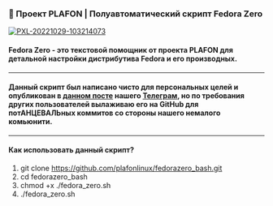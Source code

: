 ### 🚀 Проект PLAFON | Полуавтоматический скрипт Fedora Zero

<a href="https://ibb.co/mXc2LZ6"><img src="https://i.ibb.co/Sd3MhYR/PXL-20221029-103214073.jpg" alt="PXL-20221029-103214073" border="0"></a>

#### Fedora Zero - это текстовой помощник от проекта PLAFON для детальной настройки дистрибутива Fedora и его производных.
---
#### Данный скрипт был написано чисто для персональных целей и опубликован в <a href="https://t.me/plafonyoutube/3030">данном посте</a> нашего <a href="https://t.me/plafonyoutube">Телеграм</a>, но по требования других пользователей вылаживаю его на GitHub для потАНЦЕВАЛЬных коммитов со стороны нашего немалого комьюнити.
---

#### Как использовать данный скрипт?

01. git clone https://github.com/plafonlinux/fedorazero_bash.git
02. cd fedorazero_bash
03. chmod +x ./fedora_zero.sh
04. ./fedora_zero.sh
